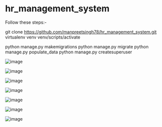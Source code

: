 # hr_management_system
Follow these steps:-

git clone https://github.com/manpreetsingh78/hr_management_system.git
virtualenv venv
venv/scripts/activate

python manage.py makemigrations
python manage.py migrate
python manage.py populate_data
python manage.py createsuperuser

![image](https://github.com/manpreetsingh78/hr_management_system/assets/73060253/1965b0bc-6c90-42e9-b10f-b4ce263a8433)

![image](https://github.com/manpreetsingh78/hr_management_system/assets/73060253/2acabac3-987c-4125-a7eb-beda25534465)

![image](https://github.com/manpreetsingh78/hr_management_system/assets/73060253/41799321-1912-4881-89b6-63b5c9fad6bc)

![image](https://github.com/manpreetsingh78/hr_management_system/assets/73060253/b7f2a788-b7fb-41fa-a418-80e95029ecea)

![image](https://github.com/manpreetsingh78/hr_management_system/assets/73060253/9da94d82-0a03-41ea-92e8-72ca787dcdca)

![image](https://github.com/manpreetsingh78/hr_management_system/assets/73060253/29ce9b5c-9167-47cf-bafb-b441fd0f75ed)

![image](https://github.com/manpreetsingh78/hr_management_system/assets/73060253/bf57e552-9273-4397-b2ab-667d27970d4b)

